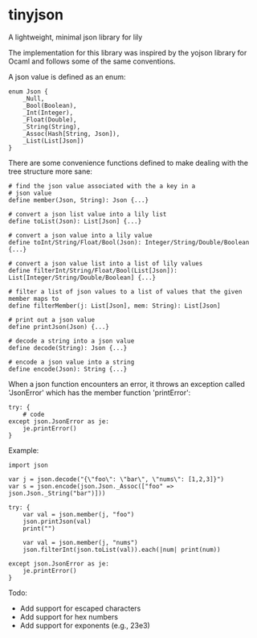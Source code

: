 # tinyjson
A lightweight, minimal json library for lily

The implementation for this library was inspired by the yojson library for Ocaml and follows some of the same conventions.

A json value is defined as an enum:

```
enum Json {
    _Null,
    _Bool(Boolean),
    _Int(Integer),
    _Float(Double),
    _String(String),
    _Assoc(Hash[String, Json]),
    _List(List[Json])
}
```
There are some convenience functions defined to make dealing with the tree structure more sane:

```
# find the json value associated with the a key in a
# json value
define member(Json, String): Json {...}

# convert a json list value into a lily list
define toList(Json): List[Json] {...}

# convert a json value into a lily value
define toInt/String/Float/Bool(Json): Integer/String/Double/Boolean {...}

# convert a json value list into a list of lily values
define filterInt/String/Float/Bool(List[Json]): List[Integer/String/Double/Boolean] {...}

# filter a list of json values to a list of values that the given member maps to
define filterMember(j: List[Json], mem: String): List[Json]

# print out a json value
define printJson(Json) {...}

# decode a string into a json value
define decode(String): Json {...}

# encode a json value into a string
define encode(Json): String {...}
```

When a json function encounters an error, it throws an exception called 'JsonError'
which has the member function 'printError':
```
try: {
    # code
except json.JsonError as je:
    je.printError()
}
```

Example:

```
import json

var j = json.decode("{\"foo\": \"bar\", \"nums\": [1,2,3]}")
var s = json.encode(json.Json._Assoc(["foo" => json.Json._String("bar")]))

try: {
    var val = json.member(j, "foo")
    json.printJson(val)
    print("")

    var val = json.member(j, "nums")
    json.filterInt(json.toList(val)).each(|num| print(num))

except json.JsonError as je:
    je.printError()
}

```

Todo:
* Add support for escaped characters
* Add support for hex numbers
* Add support for exponents (e.g., 23e3)
